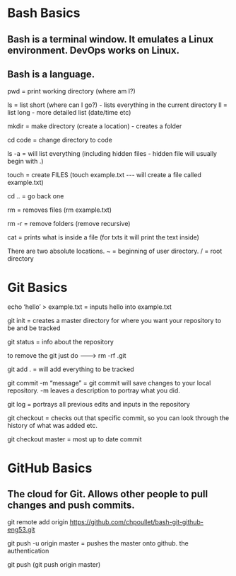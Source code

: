 # Bash Basics

## Bash is a terminal window. It emulates a Linux environment. DevOps works on Linux.

## Bash is a language.

pwd = print working directory (where am I?)

ls = list short (where can I go?) - lists everything in the current directory
ll = list long - more detailed list (date/time etc)

mkdir = make directory (create a location) - creates a folder

cd code = change directory to code

ls -a = will list everything (including hidden files - hidden file will usually begin with .)

touch = create FILES (touch example.txt --- will create a file called example.txt)

cd .. = go back one

rm = removes files (rm example.txt)

rm -r = remove folders (remove recursive)

cat = prints what is inside a file (for txts it will print the text inside)


There are two absolute locations.  ~ = beginning of user directory.   /  = root directory



# Git Basics

echo ‘hello’ > example.txt = inputs hello into example.txt

git init = creates a master directory for where you want your repository to be and be tracked

git status = info about the repository 

to remove the git just do --->           rm -rf .git

git add . = will add everything to be tracked

git commit -m “message” = git commit will save changes to your local repository. -m leaves a description to portray what you did.

git log = portrays all previous edits and inputs in the repository

git checkout <sha key> = checks out that specific commit, so you can look through the history of what was added etc.

git checkout master = most up to date commit



# GitHub Basics

## The cloud for Git. Allows other people to pull changes and push commits.

git remote add origin https://github.com/chpoullet/bash-git-github-eng53.git

git push -u origin master = pushes the master onto github. the authentication

git push <remote repo> <branch> (git push origin master)
  
  
